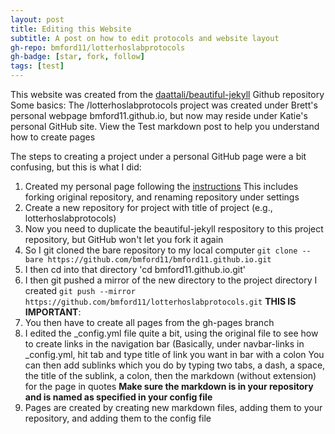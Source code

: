 ```yaml
---
layout: post
title: Editing this Website
subtitle: A post on how to edit protocols and website layout
gh-repo: bmford11/lotterhoslabprotocols
gh-badge: [star, fork, follow]
tags: [test]
---
```


This website was created from the [daattali/beautiful-jekyll](https://github.com/daattali/beautiful-jekyll#readme) Github repository
Some basics:
The /lotterhoslabprotocols project was created under Brett's personal webpage bmford11.github.io, but now may reside under Katie's personal GitHub site.
View the Test markdown post to help you understand how to create pages

The steps to creating a project under a personal GitHub page were a bit confusing, but this is what I did:
1. Created my personal page following the [instructions](https://github.com/daattali/beautiful-jekyll#readme)
This includes forking original repository, and renaming repository under settings
2. Create a new repository for project with title of project (e.g., lotterhoslabprotocols)
3. Now you need to duplicate the beautiful-jekyll respository to this project repository, but GitHub won't let you fork it again
4. So I git cloned the bare repository to my local computer
`git clone --bare https://github.com/bmford11/bmford11.github.io.git`
5. I then cd into that directory
'cd bmford11.github.io.git'
6. I then git pushed a mirror of the new directory to the project directory I created
`git push --mirror https://github.com/bmford11/lotterhoslabprotocols.git`
**THIS IS IMPORTANT**:
7. You then have to create all pages from the gh-pages branch
8. I edited the \_config.yml file quite a bit, using the original file to see how to create links in the navigation bar
(Basically, under navbar-links in \_config.yml, hit tab and type title of link you want in bar with a colon
You can then add sublinks which you do by typing two tabs, a dash, a space, the title of the sublink,  a colon, then the markdown (without extension) for the page in quotes
**Make sure the markdown is in your repository and is named as specified in your config file**
9. Pages are created by creating new markdown files, adding them to your repository, and adding them to the config file

